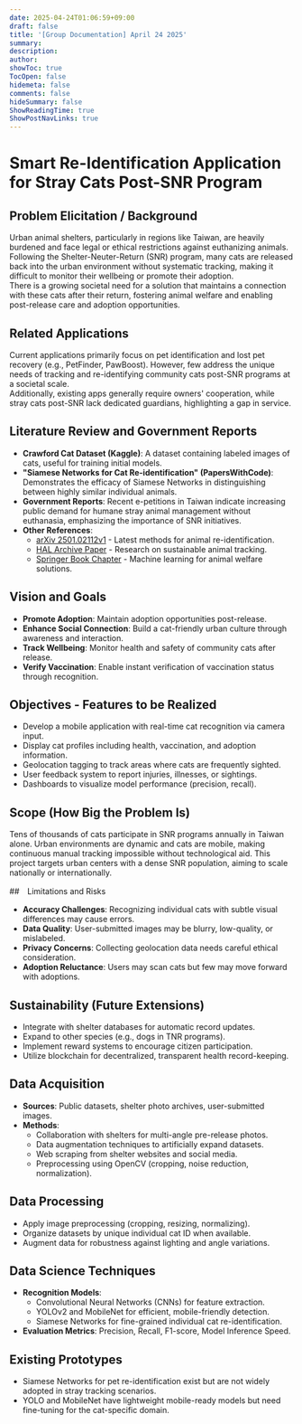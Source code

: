 ```yaml
---
date: 2025-04-24T01:06:59+09:00
draft: false
title: '[Group Documentation] April 24 2025'
summary: 
description:
author:
showToc: true
TocOpen: false
hidemeta: false
comments: false
hideSummary: false
ShowReadingTime: true
ShowPostNavLinks: true
---
```


# Smart Re-Identification Application for Stray Cats Post-SNR Program

## Problem Elicitation / Background  
Urban animal shelters, particularly in regions like Taiwan, are heavily burdened and face legal or ethical restrictions against euthanizing animals. Following the Shelter-Neuter-Return (SNR) program, many cats are released back into the urban environment without systematic tracking, making it difficult to monitor their wellbeing or promote their adoption.  
There is a growing societal need for a solution that maintains a connection with these cats after their return, fostering animal welfare and enabling post-release care and adoption opportunities.

## Related Applications  
Current applications primarily focus on pet identification and lost pet recovery (e.g., PetFinder, PawBoost). However, few address the unique needs of tracking and re-identifying community cats post-SNR programs at a societal scale.  
Additionally, existing apps generally require owners' cooperation, while stray cats post-SNR lack dedicated guardians, highlighting a gap in service.

## Literature Review and Government Reports  
- **Crawford Cat Dataset (Kaggle)**: A dataset containing labeled images of cats, useful for training initial models.  
- **"Siamese Networks for Cat Re-identification" (PapersWithCode)**: Demonstrates the efficacy of Siamese Networks in distinguishing between highly similar individual animals.  
- **Government Reports**: Recent e-petitions in Taiwan indicate increasing public demand for humane stray animal management without euthanasia, emphasizing the importance of SNR initiatives.  
- **Other References**:  
  - [arXiv 2501.02112v1](https://arxiv.org/pdf/2501.02112v1) - Latest methods for animal re-identification.
  - [HAL Archive Paper](https://hal.science/hal-03501010/) - Research on sustainable animal tracking.  
  - [Springer Book Chapter](https://link.springer.com/chapter/10.1007/978-3-030-59612-5_7) - Machine learning for animal welfare solutions.

## Vision and Goals  
- **Promote Adoption**: Maintain adoption opportunities post-release.  
- **Enhance Social Connection**: Build a cat-friendly urban culture through awareness and interaction.  
- **Track Wellbeing**: Monitor health and safety of community cats after release.  
- **Verify Vaccination**: Enable instant verification of vaccination status through recognition.

## Objectives - Features to be Realized  
- Develop a mobile application with real-time cat recognition via camera input.
- Display cat profiles including health, vaccination, and adoption information.
- Geolocation tagging to track areas where cats are frequently sighted.
- User feedback system to report injuries, illnesses, or sightings.
- Dashboards to visualize model performance (precision, recall).

## Scope (How Big the Problem Is)  
Tens of thousands of cats participate in SNR programs annually in Taiwan alone. Urban environments are dynamic and cats are mobile, making continuous manual tracking impossible without technological aid. This project targets urban centers with a dense SNR population, aiming to scale nationally or internationally.

##　Limitations and Risks  
- **Accuracy Challenges**: Recognizing individual cats with subtle visual differences may cause errors.
- **Data Quality**: User-submitted images may be blurry, low-quality, or mislabeled.
- **Privacy Concerns**: Collecting geolocation data needs careful ethical consideration.
- **Adoption Reluctance**: Users may scan cats but few may move forward with adoptions.

## Sustainability (Future Extensions)  
- Integrate with shelter databases for automatic record updates.
- Expand to other species (e.g., dogs in TNR programs).
- Implement reward systems to encourage citizen participation.
- Utilize blockchain for decentralized, transparent health record-keeping.

## Data Acquisition  
- **Sources**: Public datasets, shelter photo archives, user-submitted images.
- **Methods**:  
  - Collaboration with shelters for multi-angle pre-release photos.  
  - Data augmentation techniques to artificially expand datasets.  
  - Web scraping from shelter websites and social media.
  - Preprocessing using OpenCV (cropping, noise reduction, normalization).

## Data Processing  
- Apply image preprocessing (cropping, resizing, normalizing).
- Organize datasets by unique individual cat ID when available.
- Augment data for robustness against lighting and angle variations.

## Data Science Techniques  
- **Recognition Models**:  
  - Convolutional Neural Networks (CNNs) for feature extraction.
  - YOLOv2 and MobileNet for efficient, mobile-friendly detection.
  - Siamese Networks for fine-grained individual cat re-identification.
- **Evaluation Metrics**: Precision, Recall, F1-score, Model Inference Speed.

## Existing Prototypes  
- Siamese Networks for pet re-identification exist but are not widely adopted in stray tracking scenarios.
- YOLO and MobileNet have lightweight mobile-ready models but need fine-tuning for the cat-specific domain.

